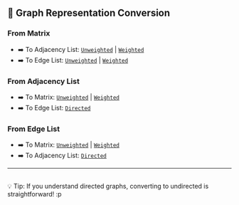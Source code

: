 ## 🔄 Graph Representation Conversion

### From Matrix
- ➡️ To Adjacency List: [`Unweighted`](https://github.com/sabbirahmedfahim/Introduction-to-Algorithms/blob/main/WEEK_04/module_12/5_matrix_to_adjList_unweighted.cpp) | [`Weighted`](https://github.com/sabbirahmedfahim/Introduction-to-Algorithms/blob/main/WEEK_04/module_12/6_matrix_to_adjList_weighted.cpp)
- ➡️ To Edge List: [`Unweighted`](https://github.com/sabbirahmedfahim/Introduction-to-Algorithms/blob/main/WEEK_04/module_12/8_matrix_to_edgeList_unweighted.cpp) | [`Weighted`](https://github.com/sabbirahmedfahim/Introduction-to-Algorithms/blob/main/WEEK_04/module_12/9_matrix_to_edgeList_weighted.cpp)

### From Adjacency List
- ➡️ To Matrix: [`Unweighted`](https://github.com/sabbirahmedfahim/Introduction-to-Algorithms/blob/main/WEEK_04/module_12/1_adjList_to_matrix_unweighted.cpp) | [`Weighted`](https://github.com/sabbirahmedfahim/Introduction-to-Algorithms/blob/main/WEEK_04/module_12/2_adjList_to_matrix_weighted.cpp.cpp)
- ➡️ To Edge List: [`Directed`](https://github.com/sabbirahmedfahim/Introduction-to-Algorithms/blob/main/WEEK_04/module_12/10_adjList_to_edgeList.cpp)

### From Edge List
- ➡️ To Matrix: [`Unweighted`](https://github.com/sabbirahmedfahim/Introduction-to-Algorithms/blob/main/WEEK_04/module_12/3_edgeList_to_matrix_unweighted.cpp) | [`Weighted`](https://github.com/sabbirahmedfahim/Introduction-to-Algorithms/blob/main/WEEK_04/module_12/4_edgeList_to_matrix_weighted.cpp)
- ➡️ To Adjacency List: [`Directed`](https://github.com/sabbirahmedfahim/Introduction-to-Algorithms/blob/main/WEEK_04/module_12/7_edgeList_to_adjList.cpp)

---
<br>
💡 Tip: If you understand directed graphs, converting to undirected is straightforward! :p